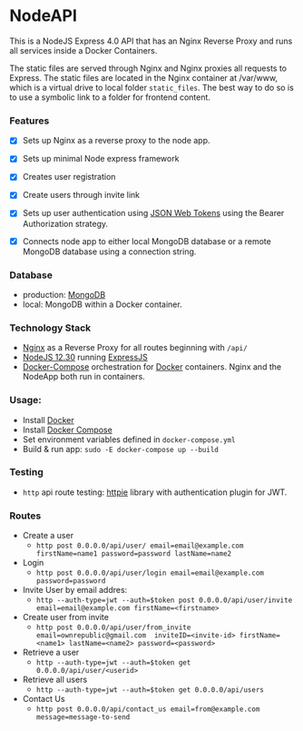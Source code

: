 # NodeAPI
This is a NodeJS Express 4.0 API that has an Nginx Reverse Proxy and runs all services inside a Docker Containers. 

The static files are served through Nginx and Nginx proxies all requests to Express. 
The static files are located in the Nginx container at /var/www, which is a virtual drive
to local folder `static_files`. The best way to do so is to use a symbolic
link to a folder for frontend content.

### Features
* [x] Sets up Nginx as a reverse proxy to the node app.
* [x] Sets up minimal Node express framework
* [x] Creates user registration
* [x] Create users through invite link
* [x] Sets up user authentication using [JSON Web Tokens](https://github.com/auth0/node-jsonwebtoken) using the Bearer Authorization strategy. 
* [x] Connects node app to either local MongoDB database or a remote MongoDB database using a connection string.



### Database 
* production: [MongoDB](https://cloud.mongodb.com/)
* local: MongoDB within a Docker container.

### Technology Stack
* [Nginx](https://www.nginx.com/) as a Reverse Proxy for all routes beginning with `/api/`
* [NodeJS 12.30](https://nodejs.org/en/) running [ExpressJS](https://expressjs.com/)
* [Docker-Compose](https://docs.docker.com/compose/) orchestration for
[Docker]() containers. Nginx and the NodeApp both run in containers.

### Usage:

* Install [Docker](https://docs.docker.com/install)
* Install [Docker Compose](https://docs.docker.com/compose/install)
* Set environment variables defined in `docker-compose.yml`
* Build & run app: `sudo -E docker-compose up --build` 

### Testing
* `http` api route testing: [httpie](https://github.com/teracyhq/httpie-jwt-auth) library with authentication plugin for JWT.



### Routes
* Create a user
  * `http post 0.0.0.0/api/user/ email=email@example.com firstName=name1 password=password lastName=name2`
* Login 
  * `http post 0.0.0.0/api/user/login email=email@example.com password=password`
* Invite User by email addres:
  * `http --auth-type=jwt --auth=$token post 0.0.0.0/api/user/invite email=email@example.com firstName=<firstname>`
* Create user from invite 
  * `http post 0.0.0.0/api/user/from_invite email=ownrepublic@gmail.com 
     inviteID=<invite-id> firstName=<name1> lastName=<name2> password=<password>`
* Retrieve a user
  * `http --auth-type=jwt --auth=$token get 0.0.0.0/api/user/<userid>`
* Retrieve all users
  * `http --auth-type=jwt --auth=$token get 0.0.0.0/api/users`
* Contact Us
  * `http post 0.0.0.0/api/contact_us email=from@example.com message=message-to-send`





